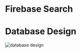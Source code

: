 # Firebase Search

# Database Design
![database design](https://user-images.githubusercontent.com/25041269/40939548-a2677ca6-6862-11e8-981d-3008ade9fe71.png)

